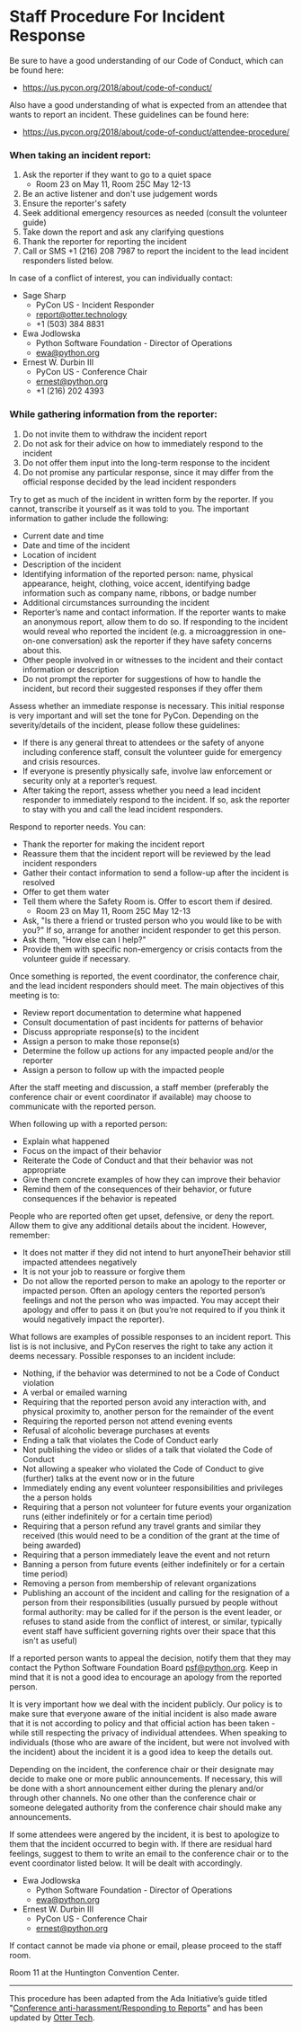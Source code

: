 # Staff Procedure For Incident Response

Be sure to have a good understanding of our Code of Conduct, which can be found here:

- https://us.pycon.org/2018/about/code-of-conduct/

Also have a good understanding of what is expected from an attendee that wants to report an incident. These guidelines can be found here:

- https://us.pycon.org/2018/about/code-of-conduct/attendee-procedure/

### When taking an incident report:

1. Ask the reporter if they want to go to a quiet space
    - Room 23 on May 11, Room 25C May 12-13
1. Be an active listener and don't use judgement words
1. Ensure the reporter's safety
1. Seek additional emergency resources as needed (consult the volunteer guide)
1. Take down the report and ask any clarifying questions
1. Thank the reporter for reporting the incident
1. Call or SMS +1 (216) 208 7987 to report the incident to the lead incident responders listed below.

In case of a conflict of interest, you can individually contact:

  * Sage Sharp
      * PyCon US - Incident Responder
      * <report@otter.technology>
      * +1 (503) 384 8831
  * Ewa Jodlowska
      * Python Software Foundation - Director of Operations
      * <ewa@python.org>
  * Ernest W. Durbin III
      * PyCon US - Conference Chair
      * <ernest@python.org>
      * +1 (216) 202 4393

### While gathering information from the reporter:

1. Do not invite them to withdraw the incident report
1. Do not ask for their advice on how to immediately respond to the incident
1. Do not offer them input into the long-term response to the incident
1. Do not promise any particular response, since it may differ from the official response decided by the lead incident responders

Try to get as much of the incident in written form by the reporter. If you cannot, transcribe it yourself as it was told to you. The important information to gather include the following:

* Current date and time
* Date and time of the incident
* Location of incident
* Description of the incident
* Identifying information of the reported person: name, physical appearance, height, clothing, voice accent, identifying badge information such as company name, ribbons, or badge number
* Additional circumstances surrounding the incident
* Reporter’s name and contact information. If the reporter wants to make an anonymous report, allow them to do so. If responding to the incident would reveal who reported the incident (e.g. a microaggression in one-on-one conversation) ask the reporter if they have safety concerns about this.
* Other people involved in or witnesses to the incident and their contact information or description
* Do not prompt the reporter for suggestions of how to handle the incident, but record their suggested responses if they offer them

Assess whether an immediate response is necessary. This initial response is very important and will set the tone for PyCon. Depending on the severity/details of the incident, please follow these guidelines:

* If there is any general threat to attendees or the safety of anyone including conference staff, consult the volunteer guide for emergency and crisis resources.
* If everyone is presently physically safe, involve law enforcement or security only at a reporter’s request.
* After taking the report, assess whether you need a lead incident responder to immediately respond to the incident. If so, ask the reporter to stay with you and call the lead incident responders.

Respond to reporter needs. You can:

* Thank the reporter for making the incident report
* Reassure them that the incident report will be reviewed by the lead incident responders
* Gather their contact information to send a follow-up after the incident is resolved
* Offer to get them water
* Tell them where the Safety Room is. Offer to escort them if desired.
    - Room 23 on May 11, Room 25C May 12-13
* Ask, "Is there a friend or trusted person who you would like to be with you?" If so, arrange for another incident responder to get this person.
* Ask them, "How else can I help?"
* Provide them with specific non-emergency or crisis contacts from the volunteer guide if necessary.

Once something is reported, the event coordinator, the conference chair, and the lead incident responders should meet. The main objectives of this meeting is to:

* Review report documentation to determine what happened
* Consult documentation of past incidents for patterns of behavior
* Discuss appropriate response(s) to the incident
* Assign a person to make those reponse(s)
* Determine the follow up actions for any impacted people and/or the reporter
* Assign a person to follow up with the impacted people

After the staff meeting and discussion, a staff member (preferably the conference chair or event coordinator if available) may choose to communicate with the reported person.

When following up with a reported person:

* Explain what happened
* Focus on the impact of their behavior
* Reiterate the Code of Conduct and that their behavior was not appropriate
* Give them concrete examples of how they can improve their behavior
* Remind them of the consequences of their behavior, or future consequences if the behavior is repeated

People who are reported often get upset, defensive, or deny the report. Allow them to give any additional details about the incident. However, remember:

* It does not matter if they did not intend to hurt anyoneTheir behavior still impacted attendees negatively
* It is not your job to reassure or forgive them
* Do not allow the reported person to make an apology to the reporter or impacted person. Often an apology centers the reported person’s feelings and not the person who was impacted. You may accept their apology and offer to pass it on (but you’re not required to if you think it would negatively impact the reporter).

What follows are examples of possible responses to an incident report. This list is is not inclusive, and PyCon reserves the right to take any action it deems necessary. Possible responses to an incident include:

* Nothing, if the behavior was determined to not be a Code of Conduct violation
* A verbal or emailed warning
* Requiring that the reported person avoid any interaction with, and physical proximity to, another person for the remainder of the event
* Requiring the reported person not attend evening events
* Refusal of alcoholic beverage purchases at events
* Ending a talk that violates the Code of Conduct early
* Not publishing the video or slides of a talk that violated the Code of Conduct
* Not allowing a speaker who violated the Code of Conduct to give (further) talks at the event now or in the future
* Immediately ending any event volunteer responsibilities and privileges the a person holds
* Requiring that a person not volunteer for future events your organization runs (either indefinitely or for a certain time period)
* Requiring that a person refund any travel grants and similar they received (this would need to be a condition of the grant at the time of being awarded)
* Requiring that a person  immediately leave the event and not return
* Banning a person from future events (either indefinitely or for a certain time period)
* Removing a person  from membership of relevant organizations
* Publishing an account of the incident and calling for the resignation of a person from their responsibilities (usually pursued by people without formal authority: may be called for if the person is the event leader, or refuses to stand aside from the conflict of interest, or similar, typically event staff have sufficient governing rights over their space that this isn't as useful)

If a reported person wants to appeal the decision, notify them that they may contact the Python Software Foundation Board <psf@python.org>. Keep in mind that it is not a good idea to encourage an apology from the reported person.

It is very important how we deal with the incident publicly. Our policy is to make sure that everyone aware of the initial incident is also made aware that it is not according to policy and that official action has been taken - while still respecting the privacy of individual attendees. When speaking to individuals (those who are aware of the incident, but were not involved with the incident) about the incident it is a good idea to keep the details out.

Depending on the incident, the conference chair or their designate may decide to make one or more public announcements. If necessary, this will be done with a short announcement either during the plenary and/or through other channels. No one other than the conference chair or someone delegated authority from the conference chair should make any announcements.

If some attendees were angered by the incident, it is best to apologize to them that the incident occurred to begin with. If there are residual hard feelings, suggest to them to write an email to the conference chair or to the event coordinator listed below. It will be dealt with accordingly.

* Ewa Jodlowska
    * Python Software Foundation - Director of Operations
    * ewa@python.org
* Ernest W. Durbin III
    * PyCon US - Conference Chair
    * ernest@python.org

If contact cannot be made via phone or email, please proceed to the staff room.

Room 11 at the Huntington Convention Center.

---

This procedure has been adapted from the Ada Initiative’s guide titled "[Conference anti-harassment/Responding to Reports](http://geekfeminism.wikia.com/wiki/Conference_anti-harassment/Responding_to_reports)" and has been updated by [Otter Tech](https://otter.technology/).
